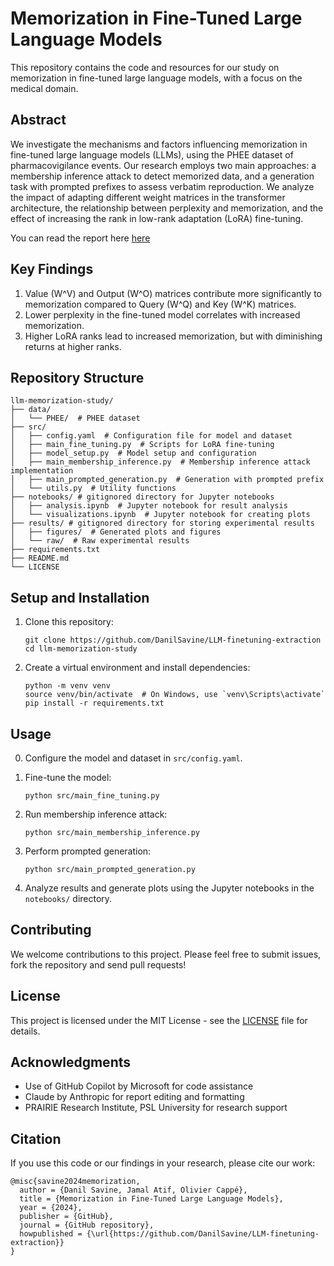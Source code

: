 # Memorization in Fine-Tuned Large Language Models

This repository contains the code and resources for our study on memorization in fine-tuned large language models, with a focus on the medical domain.

## Abstract

We investigate the mechanisms and factors influencing memorization in fine-tuned large language models (LLMs), using the PHEE dataset of pharmacovigilance events. Our research employs two main approaches: a membership inference attack to detect memorized data, and a generation task with prompted prefixes to assess verbatim reproduction. We analyze the impact of adapting different weight matrices in the transformer architecture, the relationship between perplexity and memorization, and the effect of increasing the rank in low-rank adaptation (LoRA) fine-tuning.

You can read the report here [here](docs/Memorization_in_Fine_Tuned_LLMs_SAVINE_2024.pdf)

## Key Findings

1. Value (W^V) and Output (W^O) matrices contribute more significantly to memorization compared to Query (W^Q) and Key (W^K) matrices.
2. Lower perplexity in the fine-tuned model correlates with increased memorization.
3. Higher LoRA ranks lead to increased memorization, but with diminishing returns at higher ranks.

## Repository Structure

```
llm-memorization-study/
├── data/
│   └── PHEE/  # PHEE dataset 
├── src/
│   ├── config.yaml  # Configuration file for model and dataset
│   ├── main_fine_tuning.py  # Scripts for LoRA fine-tuning
│   ├── model_setup.py  # Model setup and configuration
│   ├── main_membership_inference.py  # Membership inference attack implementation
│   ├── main_prompted_generation.py  # Generation with prompted prefix
│   └── utils.py  # Utility functions
├── notebooks/ # gitignored directory for Jupyter notebooks
│   ├── analysis.ipynb  # Jupyter notebook for result analysis
│   └── visualizations.ipynb  # Jupyter notebook for creating plots
├── results/ # gitignored directory for storing experimental results
│   ├── figures/  # Generated plots and figures
│   └── raw/  # Raw experimental results
├── requirements.txt
├── README.md
└── LICENSE
```

## Setup and Installation

1. Clone this repository:
   ```
   git clone https://github.com/DanilSavine/LLM-finetuning-extraction
   cd llm-memorization-study
   ```

2. Create a virtual environment and install dependencies:
   ```
   python -m venv venv
   source venv/bin/activate  # On Windows, use `venv\Scripts\activate`
   pip install -r requirements.txt
   ```

## Usage

0. Configure the model and dataset in `src/config.yaml`.

1. Fine-tune the model:
   ```
   python src/main_fine_tuning.py
   ```

2. Run membership inference attack:
   ```
   python src/main_membership_inference.py
   ```

3. Perform prompted generation:
   ```
   python src/main_prompted_generation.py
   ```

4. Analyze results and generate plots using the Jupyter notebooks in the `notebooks/` directory.

## Contributing

We welcome contributions to this project. Please feel free to submit issues, fork the repository and send pull requests!

## License

This project is licensed under the MIT License - see the [LICENSE](LICENSE) file for details.

## Acknowledgments

- Use of GitHub Copilot by Microsoft for code assistance
- Claude by Anthropic for report editing and formatting
- PRAIRIE Research Institute, PSL University for research support

## Citation

If you use this code or our findings in your research, please cite our work:

```
@misc{savine2024memorization,
  author = {Danil Savine, Jamal Atif, Olivier Cappé},
  title = {Memorization in Fine-Tuned Large Language Models},
  year = {2024},
  publisher = {GitHub},
  journal = {GitHub repository},
  howpublished = {\url{https://github.com/DanilSavine/LLM-finetuning-extraction}}
}
```
